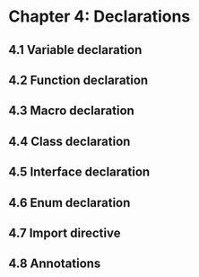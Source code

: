 # Chapter 4: Declarations

## 4.1 Variable declaration

## 4.2 Function declaration

## 4.3 Macro declaration

## 4.4 Class declaration

## 4.5 Interface declaration

## 4.6 Enum declaration

## 4.7 Import directive

## 4.8 Annotations

